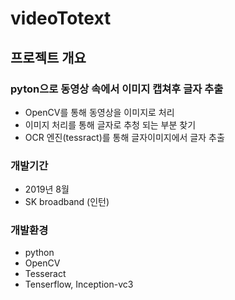 # videoTotext

## 프로젝트 개요

### pyton으로 동영상 속에서 이미지 캡쳐후 글자 추출 

* OpenCV를 통해 동영상을 이미지로 처리 
* 이미지 처리를 통해 글자로 추청 되는 부분 찾기 
* OCR 엔진(tessract)를 통해 글자이미지에서 글자 추출


### 개발기간
* 2019년 8월
* SK broadband (인턴)

### 개발환경
* python
* OpenCV
* Tesseract 
* Tenserflow, Inception-vc3